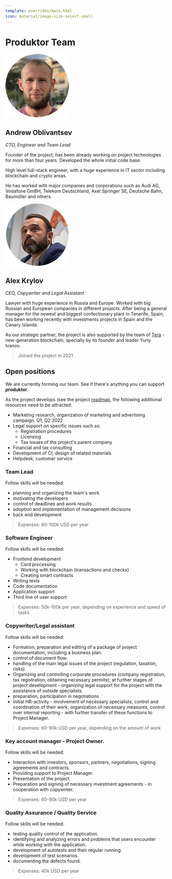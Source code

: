 ```yaml
---
template: overrides/main.html 
icon: material/image-size-select-small
---
```


# Produktor Team

![](assets/a_obl.png)

## Andrew Oblivantsev

*CTO, Engineer and Team Lead*

Founder of the project, has been already working on project technologies for more than four years. Developed the whole initial code base.

High level full-stack engineer, with a huge experience in IT sector including blockchain and crypto areas. 

He has worked with major companies and corporations such as Audi AG, Vodafone GmBH, Telekom Deutschland, Axel Springer SE, Deutsche Bahn, Baumüller and others.

![](assets/a_krn.png)

## Alex Krylov

*CEO, Copywriter and Legal Assistant*

Lawyer with huge experience in Russia and Europe. Worked with big Russian and European companies in different projects. After being a general manager for the newest and biggest confectionary plant in Tenerife, Spain, has been working recently with investments projects in Spain and the Canary Islands.

As our strategic partner, the project is also supported by the team of [Tera](https://www.terafoundation.org) - new-generation blockchain, specially by its founder and leader Yuriy Ivanov.

> Joined the project in 2021.

## Open positions

We are currently forming our team. 
See if there's anything you can support **produktor**.

As the project develops (see the project [roadmap](business-plan#roadmap), the following additional resources need to be attracted:

- Marketing research, organization of marketing and advertising campaign, Q1, Q2 2022
- Legal support on specific issues such as:
  - Registration procedures
  - Licensing
  - Tax issues of the project's parent company 
- Financial and tax consulting 
- Development of CI, design of related materials 
- Helpdesk, customer service

### Team Lead

Follow skills will be needed:

* planning and organizing the team's work
* motivating the developers
* control of deadlines and work results
* adoption and implementation of management decisions
* back end development

> Expenses: 80-100k USD per year

### Software Engineer

Follow skills will be needed:

* Frontend development
  * Card processing
  * Working with blockchain (transactions and checks)
  * Creating smart contracts
* Writing tests
* Code documentation
* Application support
* Third line of user support

> Expenses: 50k-100k per year, depending on experience and speed of tasks

### Copywriter/Legal assistant

Follow skills will be needed:

* Formation, preparation and editing of a package of project documentation, including a business plan.
* control of document flow.
* handling of the main legal issues of the project (regulation, taxation, risks).
* Organizing and controlling corporate procedures (company registration, tax registration, obtaining necessary permits);
  at further stages of project development - organizing legal support for the project with the assistance of outside
  specialists.
* preparation, participation in negotiations
* Initial HR-activity - involvement of necessary specialists, control and coordination of their work, organization of
  necessary measures, control over internal reporting - with further transfer of these functions to Project Manager.

 > Expenses: 60-90k USD per year, depending on the amount of work

### Key account manager - Project Owner.

Follow skills will be needed:

* Interaction with investors, sponsors, partners, negotiations, signing agreements and contracts.
* Providing support to Project Manager.
* Presentation of the project.
* Preparation and signing of necessary investment agreements - in cooperation with copywriter.

> Expenses: 60-90k USD per year

### Quality Assurance / Quality Service

Follow skills will be needed:

- testing quality control of the application.
- identifying and analyzing errors and problems that users encounter while working with the application.
- development of autotests and their regular running.
- development of test scenarios.
- documenting the defects found.

> Expenses: 40k USD per year

